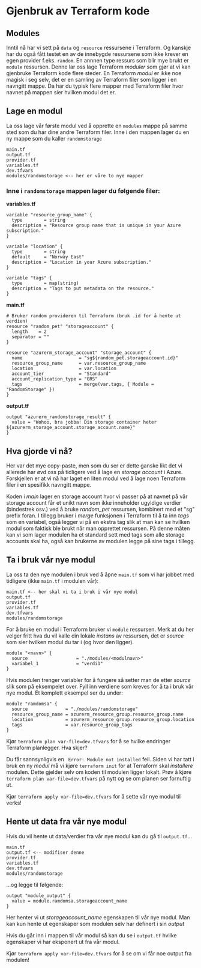 # Gjenbruk av Terraform kode


## Modules
Inntil nå har vi sett på ``data`` og ``resource`` ressursene i Terraform. Og kanskje har du også fått testet en av de innebygde ressursene som ikke krever en egen provider f.eks. ``random``. En annnen type ressurs som blir mye brukt er ``module`` ressursen. Denne lar oss lage Terraform *moduler* som gjør at vi kan gjenbruke Terraform kode flere steder. En Terraform *modul* er ikke noe magisk i seg selv, det er en samling av Terraform filer som ligger i en navngitt mappe. Da har du typisk flere mapper med Terraform filer hvor navnet på mappen sier hvilken modul det er. 

## Lage en modul

La oss lage vår første modul ved å opprette en `modules` mappe på samme sted som du har dine andre Terraform filer. Inne i den mappen lager du en ny mappe som du kaller `randomstorage` 

```
main.tf
output.tf
provider.tf
variables.tf
dev.tfvars
modules/randomstorage <-- her er våre to nye mapper
```

### Inne i ``randomstorage`` mappen lager du følgende filer:

**variables.tf** 

```
variable "resource_group_name" {
  type        = string
  description = "Resource group name that is unique in your Azure subscription."
}

variable "location" {
  type        = string
  default     = "Norway East"
  description = "Location in your Azure subscription."
}

variable "tags" {
  type        = map(string)
  description = "Tags to put metadata on the resource."
}
```

**main.tf**
```
# Bruker random provideren til Terraform (bruk .id for å hente ut verdien)
resource "random_pet" "storageaccount" {
  length    = 2
  separator = ""
}

resource "azurerm_storage_account" "storage_account" {
  name                     = "sg${random_pet.storageaccount.id}"
  resource_group_name      = var.resource_group_name
  location                 = var.location
  account_tier             = "Standard"
  account_replication_type = "GRS"
  tags                     = merge(var.tags, { Module = "RandomStorage" })
}
```

**output.tf**
```
output "azurerm_randomstorage_result" {
  value = "Wohoo, bra jobba! Din storage container heter ${azurerm_storage_account.storage_account.name}"
}
```

## Hva gjorde vi nå?

Her var det mye copy-paste, men som du ser er dette ganske likt det vi allerede har øvd oss på tidligere ved å lage en *storage account* i Azure. Forskjellen er at vi nå har laget en liten modul ved å lage noen Terraform filer i en spesifikk navngitt mappe. 

Koden i *main* lager en storage account hvor vi passer på at navnet på vår storage account får et unikt navn som ikke inneholder ugyldige verdier (bindestrek osv.) ved å bruke *random_pet* ressursen, kombinert med et "sg" prefix foran. I tillegg bruker i *merge* funksjonen i Terraform til å ta inn *tags* som en variabel, også legger vi på en ekstra tag slik at man kan se hvilken modul som faktisk ble brukt når man opprettet ressursen. På denne måten kan vi som lager modulen ha et standard sett med tags som alle storage accounts skal ha, også kan brukerne av modulen legge på sine tags i tillegg. 

## Ta i bruk vår nye modul

 La oss ta den nye modulen i bruk ved å åpne `main.tf` som vi har jobbet med tidligere (ikke `main.tf` i modulen vår):

```
main.tf <-- her skal vi ta i bruk i vår nye modul
output.tf
provider.tf
variables.tf
dev.tfvars
modules/randomstorage 
```

For å bruke en modul i Terraform bruker vi `module` ressursen. Merk at du her velger fritt hva du vil kalle din lokale *instans* av ressursen, det er *source* som sier hvilken modul du tar i (og hvor den ligger). 

```
module "<navn>" {
  source                  = "./modules/<modulnavn>"
  variabel_1              = "verdi1" 
}
```

Hvis modulen trenger variabler for å fungere så setter man de etter *source* slik som på eksempelet over. Fyll inn verdiene som kreves for å ta i bruk vår nye modul. Et komplett eksempel ser du under:

```
module "ramdomsa" {
  source              = "./modules/randomstorage"
  resource_group_name = azurerm_resource_group.resource_group.name
  location            = azurerm_resource_group.resource_group.location
  tags                = var.resource_group_tags
}
```

Kjør ``terraform plan var-file=dev.tfvars`` for å se hvilke endringer Terraform planlegger. Hva skjer? 

Du får sannsynligvis en `` Error: Module not installed`` feil. Siden vi har tatt i bruk en ny *modul* må vi kjøre ``terraform init`` for at Terraform skal *installere* modulen. Dette gjelder selv om koden til modulen ligger lokalt. Prøv å kjøre ``terraform plan var-file=dev.tfvars`` på nytt og se om planen ser fornuftig ut.

Kjør ``terraform apply var-file=dev.tfvars`` for å sette vår nye modul til verks!

## Hente ut data fra vår nye modul

Hvis du vil hente ut data/verdier fra vår nye modul kan du gå til ``output.tf``... 

```
main.tf 
output.tf <-- modifiser denne
provider.tf
variables.tf
dev.tfvars
modules/randomstorage 
```

...og legge til følgende:

```
output "module_output" {
  value = module.ramdomsa.storageaccount_name
}
```

Her henter vi ut *storageaccount_name* egenskapen til vår nye modul. Man kan kun hente ut egenskaper som modulen selv har definert i sin *output* 

Hvis du går inn i mappen til vår modul så kan du se i `output.tf` hvilke egenskaper vi har eksponert ut fra vår modul. 

Kjør ``terraform apply var-file=dev.tfvars`` for å se om vi får noe output fra modulen!

